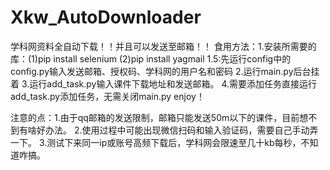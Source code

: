 # Xkw_AutoDownloader
学科网资料全自动下载！！并且可以发送至邮箱！！
食用方法：1.安装所需要的库：(1)pip install selenium
                          (2)pip install yagmail
        1.5:先运行config中的config.py输入发送邮箱、授权码、学科网的用户名和密码
         2.运行main.py后台挂着
         3.运行add_task.py输入课件下载地址和发送邮箱。
         4.需要添加任务直接运行add_task.py添加任务，无需关闭main.py
         enjoy！

注意的点：1.由于qq邮箱的发送限制，邮箱只能发送50m以下的课件，目前想不到有啥好办法。
        2.使用过程中可能出现微信扫码和输入验证码，需要自己手动弄一下。
        3.测试下来同一ip或账号高频下载后，学科网会限速至几十kb每秒，不知道咋搞。
         
